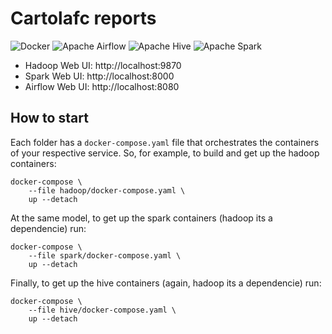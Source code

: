 # Cartolafc reports

<p>
<img alt="Docker" src="https://img.shields.io/badge/docker-%230db7ed.svg?&style=for-the-badge&logo=docker&logoColor=white"/>
<img alt="Apache Airflow" src="https://img.shields.io/badge/apacheairflow-%23017cee.svg?&style=for-the-badge&logo=apache-airflow&logoColor=white"/>
<img alt="Apache Hive" src="https://img.shields.io/badge/apachehive-%23FDEE21.svg?&style=for-the-badge&logo=apache-hive&logoColor=white"/>
<img alt="Apache Spark" src="https://img.shields.io/badge/apachespark-%23e25a1c.svg?&style=for-the-badge&logo=apache-spark&logoColor=white"/>
</p>

- Hadoop Web UI: http://localhost:9870
- Spark Web UI: http://localhost:8000
- Airflow Web UI: http://localhost:8080

## How to start

Each folder has a `docker-compose.yaml` file that orchestrates the containers of your respective service. So, for example, to build and get up the hadoop containers:

```shell
docker-compose \
    --file hadoop/docker-compose.yaml \
    up --detach    
```

At the same model, to get up the spark containers (hadoop its a dependencie) run:

```shell
docker-compose \
    --file spark/docker-compose.yaml \
    up --detach    
```

Finally, to get up the hive containers (again, hadoop its a dependencie) run:

```shell
docker-compose \
    --file hive/docker-compose.yaml \
    up --detach    
```
